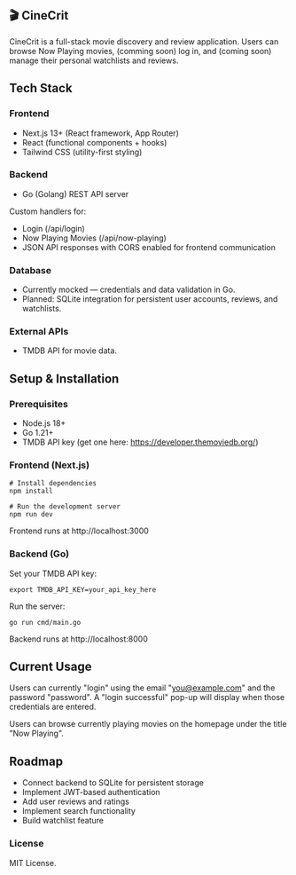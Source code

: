 ## 🎬 CineCrit
CineCrit is a full-stack movie discovery and review application.
Users can browse Now Playing movies, (comming soon) log in, and (coming soon) manage their personal watchlists and reviews.

## Tech Stack

### Frontend
- Next.js 13+
  (React framework, App Router)
- React
  (functional components + hooks)
- Tailwind CSS
  (utility-first styling)

### Backend
- Go (Golang)
  REST API server

Custom handlers for:
- Login (/api/login)
- Now Playing Movies (/api/now-playing)
- JSON API responses with CORS enabled for frontend communication

### Database
- Currently mocked — credentials and data validation in Go.
- Planned: SQLite integration for persistent user accounts, reviews, and watchlists.

### External APIs
- TMDB API
  for movie data.

## Setup & Installation
### Prerequisites
- Node.js 18+
- Go 1.21+
- TMDB API key (get one here: https://developer.themoviedb.org/)

### Frontend (Next.js)
```
# Install dependencies
npm install

# Run the development server
npm run dev
```

Frontend runs at http://localhost:3000

### Backend (Go)
Set your TMDB API key:
```
export TMDB_API_KEY=your_api_key_here
```

Run the server:
```
go run cmd/main.go
```

Backend runs at http://localhost:8000

## Current Usage
Users can currently "login" using the email "you@example.com" and the password "password". A "login successful" pop-up will display when those credentials are entered.

Users can browse currently playing movies on the homepage under the title "Now Playing".


## Roadmap
- Connect backend to SQLite for persistent storage
- Implement JWT-based authentication
- Add user reviews and ratings
- Implement search functionality
- Build watchlist feature


### License
MIT License. 
